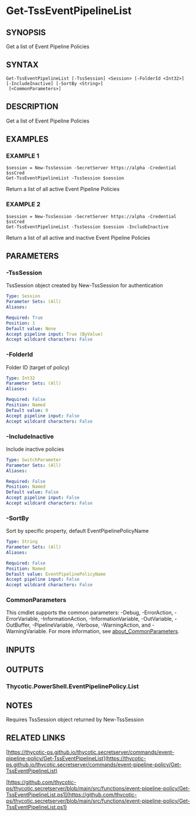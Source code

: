 # Get-TssEventPipelineList

## SYNOPSIS
Get a list of Event Pipeline Policies

## SYNTAX

```
Get-TssEventPipelineList [-TssSession] <Session> [-FolderId <Int32>] [-IncludeInactive] [-SortBy <String>]
 [<CommonParameters>]
```

## DESCRIPTION
Get a list of Event Pipeline Policies

## EXAMPLES

### EXAMPLE 1
```
$session = New-TssSession -SecretServer https://alpha -Credential $ssCred
Get-TssEventPipelineList -TssSession $session
```

Return a list of all active Event Pipeline Policies

### EXAMPLE 2
```
$session = New-TssSession -SecretServer https://alpha -Credential $ssCred
Get-TssEventPipelineList -TssSession $session -IncludeInactive
```

Return a list of all active and inactive Event Pipeline Policies

## PARAMETERS

### -TssSession
TssSession object created by New-TssSession for authentication

```yaml
Type: Session
Parameter Sets: (All)
Aliases:

Required: True
Position: 1
Default value: None
Accept pipeline input: True (ByValue)
Accept wildcard characters: False
```

### -FolderId
Folder ID (target of policy)

```yaml
Type: Int32
Parameter Sets: (All)
Aliases:

Required: False
Position: Named
Default value: 0
Accept pipeline input: False
Accept wildcard characters: False
```

### -IncludeInactive
Include inactive policies

```yaml
Type: SwitchParameter
Parameter Sets: (All)
Aliases:

Required: False
Position: Named
Default value: False
Accept pipeline input: False
Accept wildcard characters: False
```

### -SortBy
Sort by specific property, default EventPipelinePolicyName

```yaml
Type: String
Parameter Sets: (All)
Aliases:

Required: False
Position: Named
Default value: EventPipelinePolicyName
Accept pipeline input: False
Accept wildcard characters: False
```

### CommonParameters
This cmdlet supports the common parameters: -Debug, -ErrorAction, -ErrorVariable, -InformationAction, -InformationVariable, -OutVariable, -OutBuffer, -PipelineVariable, -Verbose, -WarningAction, and -WarningVariable. For more information, see [about_CommonParameters](http://go.microsoft.com/fwlink/?LinkID=113216).

## INPUTS

## OUTPUTS

### Thycotic.PowerShell.EventPipelinePolicy.List
## NOTES
Requires TssSession object returned by New-TssSession

## RELATED LINKS

[https://thycotic-ps.github.io/thycotic.secretserver/commands/event-pipeline-policy/Get-TssEventPipelineList](https://thycotic-ps.github.io/thycotic.secretserver/commands/event-pipeline-policy/Get-TssEventPipelineList)

[https://github.com/thycotic-ps/thycotic.secretserver/blob/main/src/functions/event-pipeline-policy/Get-TssEventPipelineList.ps1](https://github.com/thycotic-ps/thycotic.secretserver/blob/main/src/functions/event-pipeline-policy/Get-TssEventPipelineList.ps1)

